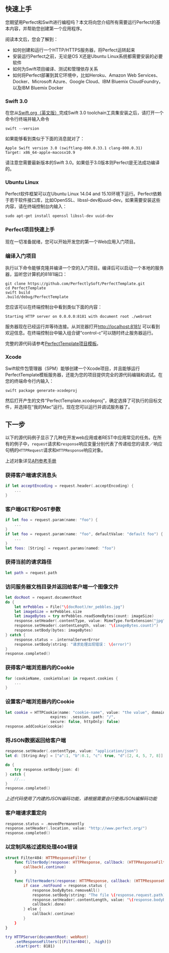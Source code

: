 ## 快速上手

您期望用Perfect和Swift进行编程吗？本文将向您介绍所有需要运行Perfect的基本内容，并帮助您创建第一个应用程序。

阅读本文后，您会了解到：

- 如何创建和运行一个HTTP/HTTPS服务器，将Perfect运转起来
- 安装运行Perfect之前，无论是OS X还是Ubuntu Linux系统都需要安装的必要软件
- 如何为Swift项目编译、测试和管理依存关系
- 如何将Perfect部署到其它环境中，比如Heroku、Amazon Web Services、Docker、Microsoft Azure、Google Cloud、IBM Bluemix CloudFoundry，以及IBM Bluemix Docker

### Swift 3.0

在您从[Swift.org（英文版）](https://swift.org/getting-started/)完成Swift 3.0 toolchain工具集安装之后，请打开一个命令行终端并输入命令
```
swift --version
```

如果能够看到类似于下面的消息就对了：

```
Apple Swift version 3.0 (swiftlang-800.0.33.1 clang-800.0.31)
Target: x86_64-apple-macosx10.9
```
请注意您需要最新版本的Swift 3.0。如果低于3.0版本则Perfect是无法成功编译的。

### Ubuntu Linux
Perfect软件框架可以在Ubuntu Linux 14.04 and 15.10环境下运行。Perfect依赖于若干软件接口库，比如OpenSSL、libssl-dev和uuid-dev。如果需要安装这些内容，请在终端控制台内输入：

```
sudo apt-get install openssl libssl-dev uuid-dev
```

### Perfect项目快速上手

现在一切准备就绪，您可以开始开发您的第一个Web应用入门项目。

### 编译入门项目

执行以下命令能够克隆并编译一个空的入门项目。编译后可以启动一个本地的服务器，监听您计算机的8181端口：

```
git clone https://github.com/PerfectlySoft/PerfectTemplate.git
cd PerfectTemplate
swift build
.build/debug/PerfectTemplate
```

您应该可以在终端控制台中看到类似下面的内容：

```
Starting HTTP server on 0.0.0.0:8181 with document root ./webroot
```

服务器现在已经运行并等待连接。从浏览器打开[http://localhost:8181/](http://127.0.0.1:8181/) 可以看到欢迎信息。在终端控制台中输入组合键“control-c”可以随时终止服务器运行。

完整的源代码请参考[PerfectTemplate项目模板](https://github.com/PerfectlySoft/PerfectTemplate)。

### Xcode

Swift软件包管理器（SPM）能够创建一个Xcode项目，并且能够运行PerfectTemplate模板服务器，还能为您的项目提供完全的源代码编辑和调试。在您的终端命令行内输入：

```
swift package generate-xcodeproj
```

然后打开产生的文件“PerfectTemplate.xcodeproj”，确定选择了可执行的目标文件，并选择在“我的Mac”运行。现在您可以运行并调试服务器了。

## 下一步

以下的源代码例子显示了几种在开发web应用或者REST中应用常见的任务。在所有的例子中，```request```请求和```response```响应变量分别代表了传递给您的请求／响应句柄的```HTTPRequest```请求和```HTTPResponse```响应对象。

上述对象详见[API参考手册](introduction.md)

### 获得客户端请求消息头

```swift
if let acceptEncoding = request.header(.acceptEncoding) {
	...
}
```

### 客户端GET和POST参数

```swift
if let foo = request.param(name: "foo") {
	...
}   
if let foo = request.param(name: "foo", defaultValue: "default foo") {
	...
}
let foos: [String] = request.params(named: "foo")
```

### 获得当前的请求路径

```swift
let path = request.path
```

### 访问服务器文档目录并返回给客户端一个图像文件

```swift
let docRoot = request.documentRoot
do {
    let mrPebbles = File("\(docRoot)/mr_pebbles.jpg")
    let imageSize = mrPebbles.size
    let imageBytes = try mrPebbles.readSomeBytes(count: imageSize)
    response.setHeader(.contentType, value: MimeType.forExtension("jpg"))
    response.setHeader(.contentLength, value: "\(imageBytes.count)")
    response.setBody(bytes: imageBytes)
} catch {
    response.status = .internalServerError
    response.setBody(string: "请求处理出现错误： \(error)")
}
response.completed()
```

### 获得客户端浏览器内的Cookie

```swift
for (cookieName, cookieValue) in request.cookies {
	...
}
```

### 设置客户端浏览器内的Cookie

```swift
let cookie = HTTPCookie(name: "cookie-name", value: "the value", domain: nil,
                    expires: .session, path: "/",
                    secure: false, httpOnly: false)
response.addCookie(cookie)
```

### 将JSON数据返回给客户端

```swift
response.setHeader(.contentType, value: "application/json")
let d: [String:Any] = ["a":1, "b":0.1, "c": true, "d":[2, 4, 5, 7, 8]]

do {
    try response.setBody(json: d)
} catch {
    //...
}
response.completed()
```
*上述代码使用了内建的JSON编码功能，请根据需要自行使用JSON编解码功能*

### 客户端请求重定向

```swift
response.status = .movedPermanently
response.setHeader(.location, value: "http://www.perfect.org/")
response.completed()
```

### 以定制风格过滤和处理404错误

```swift
struct Filter404: HTTPResponseFilter {
	func filterBody(response: HTTPResponse, callback: (HTTPResponseFilterResult) -> ()) {
		callback(.continue)
	}

	func filterHeaders(response: HTTPResponse, callback: (HTTPResponseFilterResult) -> ()) {
		if case .notFound = response.status {
			response.bodyBytes.removeAll()
			response.setBody(string: "The file \(response.request.path) was not found.")
			response.setHeader(.contentLength, value: "\(response.bodyBytes.count)")
			callback(.done)
		} else {
			callback(.continue)
		}
	}
}

try HTTPServer(documentRoot: webRoot)
	.setResponseFilters([(Filter404(), .high)])
	.start(port: 8181)
```

